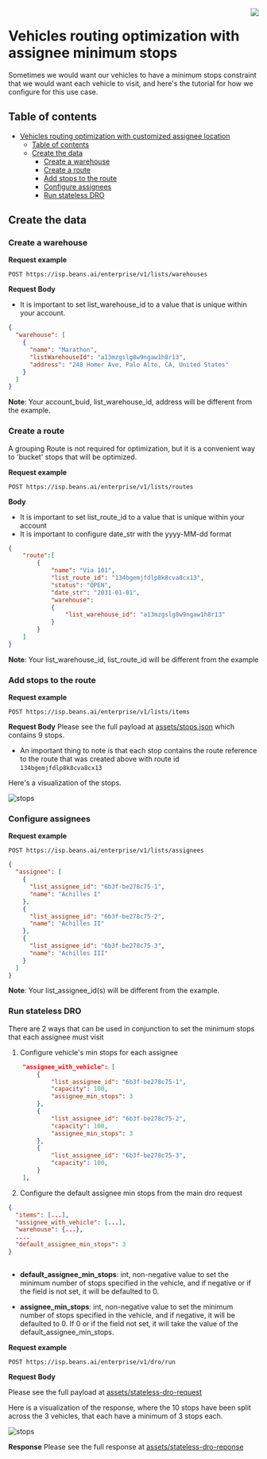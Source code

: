 <img src="../assets/images/beans-128x128.png" align="right" />

# Vehicles routing optimization with assignee minimum stops

Sometimes we would want our vehicles to have a minimum stops constraint that we would want each vehicle to visit,
and here's the tutorial for how we configure for this use case.

## Table of contents
- [Vehicles routing optimization with customized assignee location](#vehicles-routing-optimization-with-assignee-minimum-stops-constraints)
    - [Table of contents](#table-of-contents)
    - [Create the data](#create-the-data)
        - [Create a warehouse](#create-a-warehouse)
        - [Create a route](#create-a-route)
        - [Add stops to the route](#add-stops-to-the-route)
        - [Configure assignees](#configure-assignees)
        - [Run stateless DRO](#run-stateless-dro)


## Create the data
### Create a warehouse

**Request example**

```
POST https://isp.beans.ai/enterprise/v1/lists/warehouses
```

**Request Body**
- It is important to set list_warehouse_id to a value that is unique within your account.
```json
{
  "warehouse": [
    {
      "name": "Marathon",
      "listWarehouseId": "a13mzgslg8w9ngaw1h8r13",
      "address": "248 Homer Ave, Palo Alto, CA, United States"
    }
  ]
}
```

**Note**: Your account_buid, list_warehouse_id, address will be different from the example.

### Create a route

A grouping Route is not required for optimization, but it is a convenient way to 'bucket' stops that will be optimized.

**Request example**

```
POST https://isp.beans.ai/enterprise/v1/lists/routes
```

**Body**
- It is important to set list_route_id to a value that is unique within your account
- It is important to configure date_str with the yyyy-MM-dd format
```json
{
    "route":[
        {
            "name": "Via 101",
            "list_route_id": "134bgemjfdlp8k8cva8cx13",
            "status": "OPEN",
            "date_str": "2031-01-01",
            "warehouse":
            {
                "list_warehouse_id": "a13mzgslg8w9ngaw1h8r13"
            }
        }
    ]
}
```

**Note**: Your list_warehouse_id, list_route_id will be different from the example

### Add stops to the route

**Request example**

```
POST https://isp.beans.ai/enterprise/v1/lists/items
```

**Request Body**
Please see the full payload at [assets/stops.json](assets/stops.json) which contains 9 stops.
- An important thing to note is that each stop contains the route reference to the route that was created above with route id `134bgemjfdlp8k8cva8cx13`

Here's a visualization of the stops.

![stops](assets/images/stops.png)

### Configure assignees

**Request example**

```
POST https://isp.beans.ai/enterprise/v1/lists/assignees
```

```json
{
  "assignee": [
    {
      "list_assignee_id": "6b3f-be278c75-1",
      "name": "Achilles I"
    },
    {
      "list_assignee_id": "6b3f-be278c75-2",
      "name": "Achilles II"
    },
    {
      "list_assignee_id": "6b3f-be278c75-3",
      "name": "Achilles III"
    }
  ]
}
```

**Note**: Your list_assignee_id(s) will be different from the example.


### Run stateless DRO

There are 2 ways that can be used in conjunction to set the minimum stops that each assignee must visit
1) Configure vehicle's min stops for each assignee

```json
    "assignee_with_vehicle": [
        {
            "list_assignee_id": "6b3f-be278c75-1",
            "capacity": 100,
            "assignee_min_stops": 3
        },
        {
            "list_assignee_id": "6b3f-be278c75-2",
            "capacity": 100,
            "assignee_min_stops": 3
        },
        {
            "list_assignee_id": "6b3f-be278c75-3",
            "capacity": 100,
        }
    ],
```
2) Configure the default assignee min stops from the main dro request
```json
{
  "items": [...],
  "assignee_with_vehicle": [...],
  "warehouse": {...},
  ....
  "default_assignee_min_stops": 3
}
      
```

- <b>default_assignee_min_stops</b>: int, non-negative value to set the minimum number of stops
specified in the vehicle, and if negative or if the field is not set, it will be defaulted to 0.

- <b>assignee_min_stops</b>: int, non-negative value to set the minimum number of stops
specified in the vehicle, and if negative, it will be defaulted to 0. 
If 0 or if the field not set, it will take the value of the default_assignee_min_stops.

**Request example**

```
POST https://isp.beans.ai/enterprise/v1/dro/run 
```
**Request Body**

Please see the full payload at [assets/stateless-dro-request](assets/stateless-dro-request.json)

Here is a visualization of the response, where the 10 stops have been split across the 3 vehicles,
that each have a minimum of 3 stops each.

![stops](assets/images/min_stops_response.png)

**Response**
Please see the full response at [assets/stateless-dro-reponse](assets/stateless-dro-response.json)